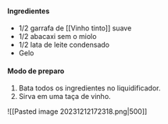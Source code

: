 #### Ingredientes

-  1/2 garrafa de [[Vinho tinto]] suave
-  1/2 abacaxi sem o miolo
-  1/2 lata de leite condensado
-  Gelo

#### Modo de preparo

1. Bata todos os ingredientes no liquidificador.
2. Sirva em uma taça de vinho.

![[Pasted image 20231212172318.png|500]]